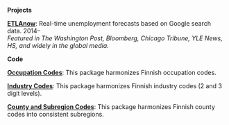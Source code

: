 __Projects__

__[ETLAnow](https://www.etla.fi/en/etlanow/)__: Real-time unemployment forecasts based on Google search data. 2014–  
_Featured in The Washington Post, Bloomberg, Chicago Tribune, YLE News, HS, and widely in the global media._


__Code__

__[Occupation Codes](/data/xwalk-occupations.zip)__: This package harmonizes Finnish occupation codes.

__[Industry Codes](/data/xwalk-industries.zip)__: This package harmonizes Finnish industry codes (2 and 3 digit levels).

__[County and Subregion Codes](/data/xwalk-county-subregion.zip)__: This package harmonizes Finnish county codes into consistent subregions.
